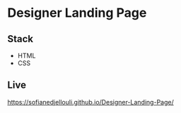 # Designer Landing Page
## Stack
* HTML
* CSS
## Live
https://sofianedjellouli.github.io/Designer-Landing-Page/
